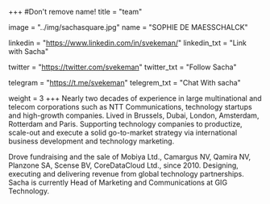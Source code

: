 +++
#Don't remove name!
title = "team"

image = "../img/sachasquare.jpg"
name = "SOPHIE DE MAESSCHALCK"

linkedin = "https://www.linkedin.com/in/svekeman/"
linkedin_txt = "Link with Sacha"

twitter = "https://twitter.com/svekeman"
twitter_txt = "Follow Sacha"

telegram = "https://t.me/svekeman"
telegrem_txt = "Chat With sacha"

weight = 3
+++
Nearly two decades of experience in large multinational and telecom corporations such as NTT Communications, technology startups and high-growth companies. Lived in Brussels, Dubai, London, Amsterdam, Rotterdam and Paris. Supporting technology companies to productize, scale-out and execute a solid go-to-market strategy via international business development and technology marketing.

Drove fundraising and the sale of Mobiya Ltd., Camargus NV, Qamira NV, Planzone SA, Scense BV, CoreDataCloud Ltd., since 2010. Designing, executing and delivering revenue from global technology partnerships. Sacha is currently Head of Marketing and Communications at GIG Technology.
